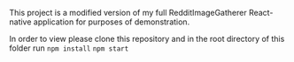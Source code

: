 This project is a modified version of my full RedditImageGatherer React-native application for purposes of demonstration.

In order to view please clone this repository and in the root directory of this folder run
```npm install```
```npm start```
